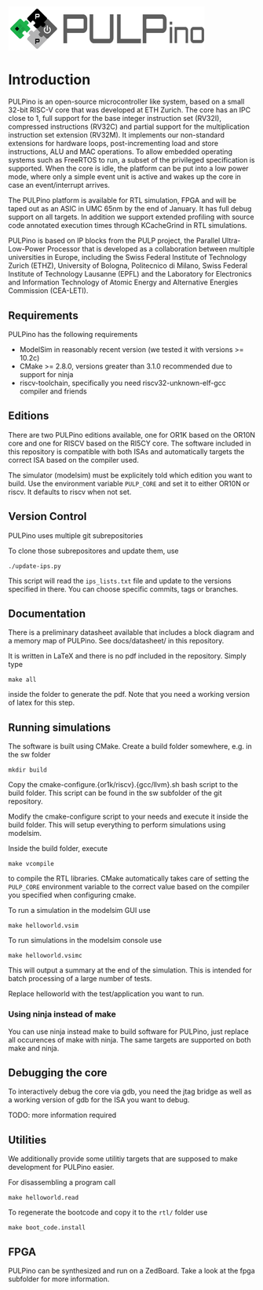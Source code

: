 <img src="doc/datasheet/figures/pulpino_logo_inline1.png" width="400px" />

# Introduction

PULPino is an open-source microcontroller like system, based on a small 32-bit
RISC-V core that was developed at ETH Zurich. The core has an IPC close to 1, full
support for the base integer instruction set (RV32I), compressed instructions
(RV32C) and partial support for the multiplication instruction set
extension (RV32M). It implements our non-standard extensions for hardware
loops, post-incrementing load and store instructions, ALU and MAC
operations.
To allow embedded operating systems such as FreeRTOS to run, a subset of the
privileged specification is supported. When the core is idle, the platform can
be put into a low power mode, where only a simple event unit is active and
wakes up the core in case an event/interrupt arrives.

The PULPino platform is available for RTL simulation, FPGA and will be taped
out as an ASIC in UMC 65nm by the end of January. It has full debug support on
all targets. In addition we support extended profiling with source code
annotated execution times through KCacheGrind in RTL simulations.

PULPino is based on IP blocks from the PULP project, the Parallel
Ultra-Low-Power Processor that is developed as a collaboration between multiple
universities in Europe, including the Swiss Federal Institute of Technology
Zurich (ETHZ), University of Bologna, Politecnico di Milano, Swiss Federal
Institute of Technology Lausanne (EPFL) and the Laboratory for Electronics and
Information Technology of Atomic Energy and Alternative Energies Commission
(CEA-LETI).


## Requirements

PULPino has the following requirements

- ModelSim in reasonably recent version (we tested it with versions >= 10.2c)
- CMake >= 2.8.0, versions greater than 3.1.0 recommended due to support for ninja
- riscv-toolchain, specifically you need riscv32-unknown-elf-gcc compiler and friends

## Editions

There are two PULPino editions available, one for OR1K based on the OR10N core
and one for RISCV based on the RI5CY core.
The software included in this repository is compatible with both ISAs and
automatically targets the correct ISA based on the compiler used.

The simulator (modelsim) must be explicitely told which edition you want to build.
Use the environment variable `PULP_CORE` and set it to either OR10N or riscv. It
defaults to riscv when not set.



## Version Control

PULPino uses multiple git subrepositories

To clone those subrepositores and update them, use

    ./update-ips.py

This script will read the `ips_lists.txt` file and update to the versions
specified in there. You can choose specific commits, tags or branches.


## Documentation

There is a preliminary datasheet available that includes a block diagram and a memory map of PULPino.
See docs/datasheet/ in this repository.

It is written in LaTeX and there is no pdf included in the repository. Simply type

    make all

inside the folder to generate the pdf. Note that you need a working version of latex for this step.


## Running simulations

The software is built using CMake.
Create a build folder somewhere, e.g. in the sw folder

    mkdir build

Copy the cmake-configure.{or1k/riscv}.{gcc/llvm}.sh bash script to the build folder.
This script can be found in the sw subfolder of the git repository.

Modify the cmake-configure script to your needs and execute it inside the build folder.
This will setup everything to perform simulations using modelsim.

Inside the build folder, execute

    make vcompile

to compile the RTL libraries. CMake automatically takes care of setting the
`PULP_CORE` environment variable to the correct value based on the compiler you
specified when configuring cmake.

To run a simulation in the modelsim GUI use

    make helloworld.vsim


To run simulations in the modelsim console use

    make helloworld.vsimc

This will output a summary at the end of the simulation.
This is intended for batch processing of a large number of tests.

Replace helloworld with the test/application you want to run.


### Using ninja instead of make

You can use ninja instead make to build software for PULPino, just replace all
occurences of make with ninja.
The same targets are supported on both make and ninja.



## Debugging the core

To interactively debug the core via gdb, you need the jtag bridge as well as a
working version of gdb for the ISA you want to debug.

TODO: more information required

## Utilities

We additionally provide some utilitiy targets that are supposed to make development for
PULPino easier.

For disassembling a program call

    make helloworld.read

To regenerate the bootcode and copy it to the `rtl/` folder use

    make boot_code.install

## FPGA

PULPino can be synthesized and run on a ZedBoard.
Take a look at the fpga subfolder for more information.